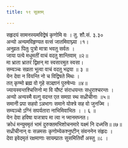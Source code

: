 ```yaml
---
title: १९ सूक्तम्

---
```

सहृदयं सामनस्यमविद्वेषं कृणोमि वः । तु. शौ.सं. ३.३०  
अन्यो अन्यमविहृण्यत वत्सं जातमिवाघ्न्या ।१।  
अनुव्रतः पितुः पुत्रो मात्रा भवतु सर्वतः ।  
जाया पत्ये मधुमतीं वाचं वदतु शान्तिवाम् ॥२॥  
मा भ्राता भ्रातरं द्विक्षन् मा स्वसारमुत स्वसा।  
सम्यञ्चः सव्रता भूत्वा वाचं वदतु भद्रया ॥ ३ ॥  
येन देवा न वियन्ति नो च विद्विषते मिथः ।  
तत् कृण्मो ब्रह्म वो गृहे सञ्ज्ञानं पुरुषेभ्यः ॥४॥  
ज्यायस्वन्तश्चित्तिनो मा वि यौष्टं संराधयन्तः सधुराश्चरन्तः ।  
अन्यो अन्यस्मै वल्गु वदन्त एत समग्रा स्थ सध्रीचीनाः ॥५॥  
समानी प्रपा सहवो ऽन्नभागः समाने योक्त्रे सह वो जुनज्मि ।  
सम्यञ्चो ऽग्निं सपर्यतारा नाभिमिवाभितः । । ६ ॥  
येन देवा हविषा यजत्राप मा त्वा न प्मानमघ्नत।  
क्रोधं मन्युममृतं भामं दुरुक्तमभिशोचनमारे यक्ष्मं नि दध्मसि॥॥७॥  
सध्रीचीनान् वः सन्नमसः कृणोम्येकश्नुष्टीन् संवननेन संहृदः ।  
देवा इवेदमृतं रक्षमाणाः सायम्प्रातः सुसमितिर्वो अस्तु ॥८ ।  
  